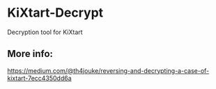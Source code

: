 # KiXtart-Decrypt
Decryption tool for KiXtart

## More info: 
https://medium.com/@th4jouke/reversing-and-decrypting-a-case-of-kixtart-7ecc4350dd6a
